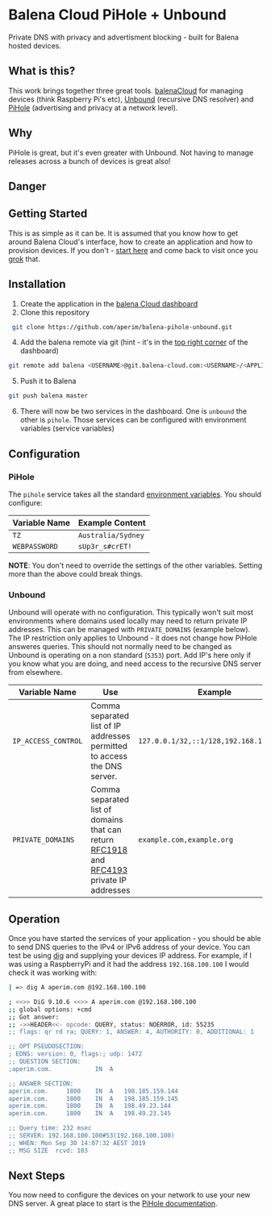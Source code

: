 
# Balena Cloud PiHole + Unbound

Private DNS with privacy and advertisment blocking - built for Balena hosted devices.
## What is this?
This work brings together three great tools. [balenaCloud](https://balena-cloud.com) for managing devices (think Raspberry Pi's etc), [Unbound](https://www.nlnetlabs.nl/projects/unbound/about/) (recursive DNS resolver) and [PiHole](https://pi-hole.net/) (advertising and privacy at a network level).
## Why
PiHole is great, but it's even greater with Unbound.
Not having to manage releases across a bunch of devices is great also!
## Danger

## Getting Started
This is as simple as it can be. It is assumed that you know how to get around Balena Cloud's interface, how to create an application and how to provision devices.
If you don't - [start here](https://www.balena.io/os/docs/raspberrypi4-64/getting-started/) and come back to visit once you [grok](https://en.wikipedia.org/wiki/Grok) that.
## Installation
 1. Create the application in the [balena Cloud dashboard](https://dashboard.balena-cloud.com/apps)
 3. Clone this repository
```bash
 git clone https://github.com/aperim/balena-pihole-unbound.git
 ```
4. Add the balena remote via git (hint - it's in the [top right corner](https://www.balena.io/docs/learn/deploy/deployment/#git-push) of the dashboard)
```bash
git remote add balena <USERNAME>@git.balena-cloud.com:<USERNAME>/<APPLICATION_NAME>.git
```
5. Push it to Balena
```bash
git push balena master
```
6. There will now be two services in the dashboard. One is `unbound` the other is `pihole`. Those services can be configured with environment variables (service variables)
## Configuration
### PiHole
The `pihole` service takes all the standard [environment variables](https://hub.docker.com/r/pihole/pihole/). You should configure:

| Variable Name  | Example Content |
| ------------- | ------------- |
| `TZ`  | `Australia/Sydney`  |
| `WEBPASSWORD`  | `sUp3r_s#crET!`  |

**NOTE**: You don't need to override the settings of the other variables. Setting more than the above could break things.

### Unbound
Unbound will operate with no configuration. This typically won't suit most environments where domains used locally may need to return private IP addresses. This can be managed with `PRIVATE_DOMAINS` (example below).
The IP restriction only applies to Unbound - it does not change how PiHole answeres queries. This should not normally need to be changed as Unbound is operating on a non standard (`5353`) port. Add IP's here only if you know what you are doing, and need access to the recursive DNS server from elsewhere.

|Variable Name|Use|Example|Default|
|--|--|--|--|
|`IP_ACCESS_CONTROL`|Comma separated list of IP addresses permitted to access the DNS server. |`127.0.0.1/32,::1/128,192.168.100.0/24`|`127.0.0.1/32,::1/128`
| `PRIVATE_DOMAINS` | Comma separated list of domains that can return [RFC1918](https://tools.ietf.org/html/rfc1918) and [RFC4193](https://tools.ietf.org/html/rfc4193) private IP addresses | `example.com,example.org`|[NONE]

## Operation
Once you have started the services of your application - you should be able to send DNS queries to the IPv4 or IPv6 address of your device. You can test be using [dig](https://linux.die.net/man/1/dig) and supplying your devices IP address. For example, if I was using a RaspberryPi and it had the address `192.168.100.100` I would check it was working with:
```bash
| => dig A aperim.com @192.168.100.100

; <<>> DiG 9.10.6 <<>> A aperim.com @192.168.100.100
;; global options: +cmd
;; Got answer:
;; ->>HEADER<<- opcode: QUERY, status: NOERROR, id: 55235
;; flags: qr rd ra; QUERY: 1, ANSWER: 4, AUTHORITY: 0, ADDITIONAL: 1

;; OPT PSEUDOSECTION:
; EDNS: version: 0, flags:; udp: 1472
;; QUESTION SECTION:
;aperim.com.			IN	A

;; ANSWER SECTION:
aperim.com.		1800	IN	A	198.185.159.144
aperim.com.		1800	IN	A	198.185.159.145
aperim.com.		1800	IN	A	198.49.23.144
aperim.com.		1800	IN	A	198.49.23.145

;; Query time: 232 msec
;; SERVER: 192.168.100.100#53(192.168.100.100)
;; WHEN: Mon Sep 30 14:07:32 AEST 2019
;; MSG SIZE  rcvd: 103
```
## Next Steps
You now need to configure the devices on your network to use your new DNS server.
A great place to start is the [PiHole documentation](https://docs.pi-hole.net/main/post-install/).

